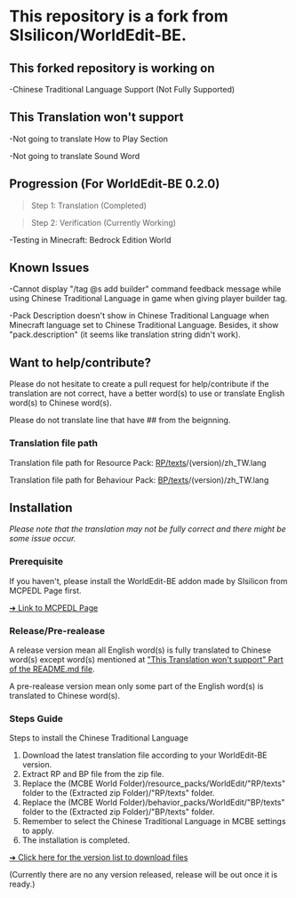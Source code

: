 # This repository is a fork from SIsilicon/WorldEdit-BE.
## This forked repository is working on
-Chinese Traditional Language Support (Not Fully Supported)

## This Translation won't support
-Not going to translate How to Play Section

-Not going to translate Sound Word

## Progression (For WorldEdit-BE 0.2.0)
>Step 1: Translation (Completed)

>Step 2: Verification (Currently Working)

-Testing in Minecraft: Bedrock Edition World

## Known Issues
-Cannot display "/tag @s add builder" command feedback message while using Chinese Traditional Language in game when giving player builder tag.

-Pack Description doesn't show in Chinese Traditional Language when Minecraft language set to Chinese Traditional Language. Besides, it show "pack.description" (it seems like translation string didn't work).

## Want to help/contribute?
Please do not hesitate to create a pull request for help/contribute if the translation are not correct, have a better word(s) to use or translate English word(s) to Chinese word(s).

Please do not translate line that have ## from the beignning.
### Translation file path
Translation file path for Resource Pack: <a href="https://github.com/XuPaperCup/WorldEdit-BE/tree/master/RP/texts">RP/texts</a>/(version)/zh_TW.lang

Translation file path for Behaviour Pack: <a href="https://github.com/XuPaperCup/WorldEdit-BE/tree/master/BP/texts">BP/texts</a>/(version)/zh_TW.lang

## Installation
*Please note that the translation may not be fully correct and there might be some issue occur.*

### Prerequisite
If you haven't, please install the WorldEdit-BE addon made by SIsilicon from MCPEDL Page first.

<a href="https://mcpedl.com/worldedit-be-addon/">➜ Link to MCPEDL Page</a>
### Release/Pre-realease
A release version mean all English word(s) is fully translated to Chinese word(s) except word(s) mentioned at <a href="https://github.com/XuPaperCup/WorldEdit-BE#this-translation-wont-support">"This Translation won't support" Part of the README.md file</a>.

A pre-realease version mean only some part of the English word(s) is translated to Chinese word(s).
### Steps Guide
Steps to install the Chinese Traditional Language
1. Download the latest translation file according to your WorldEdit-BE version.
2. Extract RP and BP file from the zip file.
3. Replace the (MCBE World Folder)/resource_packs/WorldEdit/"RP/texts" folder to the (Extracted zip Folder)/"RP/texts" folder.
4. Replace the (MCBE World Folder)/behavior_packs/WorldEdit/"BP/texts" folder to the (Extracted zip Folder)/"BP/texts" folder.
5. Remember to select the Chinese Traditional Language in MCBE settings to apply.
6. The installation is completed.

<a href="https://github.com/XuPaperCup/WorldEdit-BE/releases">➜ Click here for the version list to download files</a>

(Currently there are no any version released, release will be out once it is ready.)
